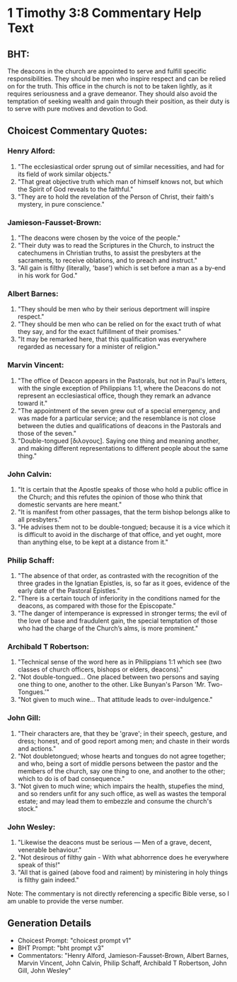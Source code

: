# 1 Timothy 3:8 Commentary Help Text

## BHT:
The deacons in the church are appointed to serve and fulfill specific responsibilities. They should be men who inspire respect and can be relied on for the truth. This office in the church is not to be taken lightly, as it requires seriousness and a grave demeanor. They should also avoid the temptation of seeking wealth and gain through their position, as their duty is to serve with pure motives and devotion to God.

## Choicest Commentary Quotes:
### Henry Alford:
1. "The ecclesiastical order sprung out of similar necessities, and had for its field of work similar objects."
2. "That great objective truth which man of himself knows not, but which the Spirit of God reveals to the faithful."
3. "They are to hold the revelation of the Person of Christ, their faith's mystery, in pure conscience."

### Jamieson-Fausset-Brown:
1. "The deacons were chosen by the voice of the people."
2. "Their duty was to read the Scriptures in the Church, to instruct the catechumens in Christian truths, to assist the presbyters at the sacraments, to receive oblations, and to preach and instruct."
3. "All gain is filthy (literally, 'base') which is set before a man as a by-end in his work for God."

### Albert Barnes:
1. "They should be men who by their serious deportment will inspire respect."
2. "They should be men who can be relied on for the exact truth of what they say, and for the exact fulfillment of their promises."
3. "It may be remarked here, that this qualification was everywhere regarded as necessary for a minister of religion."

### Marvin Vincent:
1. "The office of Deacon appears in the Pastorals, but not in Paul's letters, with the single exception of Philippians 1:1, where the Deacons do not represent an ecclesiastical office, though they remark an advance toward it."
2. "The appointment of the seven grew out of a special emergency, and was made for a particular service; and the resemblance is not close between the duties and qualifications of deacons in the Pastorals and those of the seven."
3. "Double-tongued [διλογους]. Saying one thing and meaning another, and making different representations to different people about the same thing."

### John Calvin:
1. "It is certain that the Apostle speaks of those who hold a public office in the Church; and this refutes the opinion of those who think that domestic servants are here meant."
2. "It is manifest from other passages, that the term bishop belongs alike to all presbyters."
3. "He advises them not to be double-tongued; because it is a vice which it is difficult to avoid in the discharge of that office, and yet ought, more than anything else, to be kept at a distance from it."

### Philip Schaff:
1. "The absence of that order, as contrasted with the recognition of the three grades in the Ignatian Epistles, is, so far as it goes, evidence of the early date of the Pastoral Epistles."
2. "There is a certain touch of inferiority in the conditions named for the deacons, as compared with those for the Episcopate."
3. "The danger of intemperance is expressed in stronger terms; the evil of the love of base and fraudulent gain, the special temptation of those who had the charge of the Church’s alms, is more prominent."

### Archibald T Robertson:
1. "Technical sense of the word here as in Philippians 1:1 which see (two classes of church officers, bishops or elders, deacons)." 
2. "Not double-tongued... One placed between two persons and saying one thing to one, another to the other. Like Bunyan's Parson 'Mr. Two-Tongues.'"
3. "Not given to much wine... That attitude leads to over-indulgence."

### John Gill:
1. "Their characters are, that they be 'grave'; in their speech, gesture, and dress; honest, and of good report among men; and chaste in their words and actions."
2. "Not doubletongued; whose hearts and tongues do not agree together; and who, being a sort of middle persons between the pastor and the members of the church, say one thing to one, and another to the other; which to do is of bad consequence."
3. "Not given to much wine; which impairs the health, stupefies the mind, and so renders unfit for any such office, as well as wastes the temporal estate; and may lead them to embezzle and consume the church's stock."

### John Wesley:
1. "Likewise the deacons must be serious — Men of a grave, decent, venerable behaviour."
2. "Not desirous of filthy gain - With what abhorrence does he everywhere speak of this!"
3. "All that is gained (above food and raiment) by ministering in holy things is filthy gain indeed."

Note: The commentary is not directly referencing a specific Bible verse, so I am unable to provide the verse number.


## Generation Details
- Choicest Prompt: "choicest prompt v1"
- BHT Prompt: "bht prompt v3"
- Commentators: "Henry Alford, Jamieson-Fausset-Brown, Albert Barnes, Marvin Vincent, John Calvin, Philip Schaff, Archibald T Robertson, John Gill, John Wesley"
